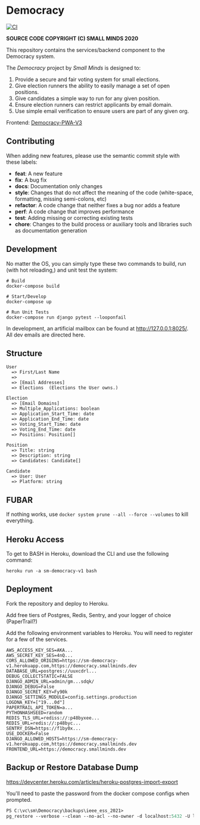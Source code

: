 # Democracy

[![CI](https://github.com/Small-Minds/Democracy-BE-V3/actions/workflows/ci.yml/badge.svg?branch=master)](https://github.com/Small-Minds/Democracy-BE-V3/actions/workflows/ci.yml)

**SOURCE CODE COPYRIGHT (C) SMALL MINDS 2020**

This repository contains the services/backend component to the Democracy system.

The _Democracy_ project by _Small Minds_ is designed to:

1. Provide a secure and fair voting system for small elections.
1. Give election runners the ability to easily manage a set of open positions.
1. Give candidates a simple way to run for any given position.
1. Ensure election runners can restrict applicants by email domain.
1. Use simple email verification to ensure users are part of any given org.

Frontend: [Democracy-PWA-V3](https://github.com/Small-Minds/Democracy-PWA-V3)

## Contributing

When adding new features, please use the semantic commit style with these labels:

- **feat**: A new feature
- **fix**: A bug fix
- **docs**: Documentation only changes
- **style**: Changes that do not affect the meaning of the code (white-space, formatting, missing semi-colons, etc)
- **refactor**: A code change that neither fixes a bug nor adds a feature
- **perf**: A code change that improves performance
- **test**: Adding missing or correcting existing tests
- **chore**: Changes to the build process or auxiliary tools and libraries such as documentation generation


## Development

No matter the OS, you can simply type these two commands to build, run (with hot reloading,) and unit test the system:

```shell
# Build
docker-compose build

# Start/Develop
docker-compose up

# Run Unit Tests
docker-compose run django pytest --looponfail
```

In development, an artificial mailbox can be found at <http://127.0.0.1:8025/>. All dev emails are directed here.


## Structure

```
User
  => First/Last Name
  =>
  => [Email Addresses]
  => Elections  (Elections the User owns.)

Election
  => [Email Domains]
  => Multiple_Applications: boolean
  => Application_Start_Time: date
  => Application_End_Time: date
  => Voting_Start_Time: date
  => Voting_End_Time: date
  => Positions: Position[]

Position
  => Title: string
  => Description: string
  => Candidates: Candidate[]

Candidate
  => User: User
  => Platform: string
```


## FUBAR

If nothing works, use `docker system prune --all --force --volumes` to kill everything.

## Heroku Access

To get to BASH in Heroku, download the CLI and use the following command:

```
heroku run -a sm-democracy-v1 bash
```

## Deployment

Fork the repository and deploy to Heroku.

Add free tiers of Postgres, Redis, Sentry, and your logger of choice (PaperTrail?)

Add the following environment variables to Heroku. You will need to register for a few of the services.

```shell
AWS_ACCESS_KEY_SES=AKA...
AWS_SECRET_KEY_SES=4nQ...
CORS_ALLOWED_ORIGINS=https://sm-democracy-v1.herokuapp.com,https://democracy.smallminds.dev
DATABASE_URL=postgres://uuxcdrl...
DEBUG_COLLECTSTATIC=FALSE
DJANGO_ADMIN_URL=admin/gm...sdqk/
DJANGO_DEBUG=False
DJANGO_SECRET_KEY=Fy90k
DJANGO_SETTINGS_MODULE=config.settings.production
LOGDNA_KEY=["19...0d"]
PAPERTRAIL_API_TOKEN=a...
PYTHONHASHSEED=random
REDIS_TLS_URL=rediss://:p48byxee...
REDIS_URL=redis://:p48byc...
SENTRY_DSN=https://f1by0x...
USE_DOCKER=False
DJANGO_ALLOWED_HOSTS=https://sm-democracy-v1.herokuapp.com,https://democracy.smallminds.dev
FRONTEND_URL=https://democracy.smallminds.dev
```



## Backup or Restore Database Dump

<https://devcenter.heroku.com/articles/heroku-postgres-import-export>

You'll need to paste the password from the docker compose configs when prompted.

```ps
PS C:\vc\sm\Democracy\backups\ieee_ess_2021>
pg_restore --verbose --clean --no-acl --no-owner -d localhost:5432 -U lyWseqTBCwaJmewskVjaSTukcQUkgoFf -d democracy .\latest.dump
```

